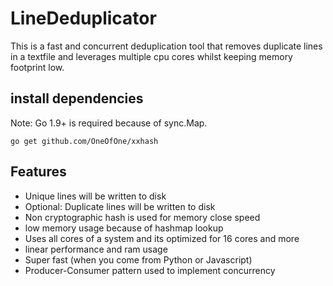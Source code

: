 
# LineDeduplicator
This is a fast and concurrent deduplication tool that removes duplicate lines in a textfile and leverages multiple cpu cores whilst keeping memory footprint low.
## install dependencies
Note: Go 1.9+ is required because of sync.Map.

	go get github.com/OneOfOne/xxhash
## Features

* Unique lines will be written to disk
* Optional: Duplicate lines will be written to disk
* Non cryptographic hash is used for memory close speed
* low memory usage because of hashmap lookup
* Uses all cores of a system and its optimized for 16 cores and more
* linear performance and ram usage
* Super fast (when you come from Python or Javascript)
* Producer-Consumer pattern used to implement concurrency

